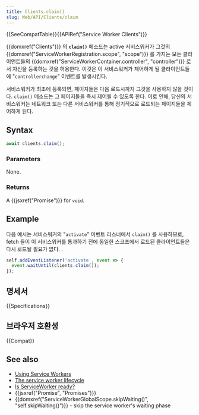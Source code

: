 ```yaml
---
title: Clients.claim()
slug: Web/API/Clients/claim
---
```

{{SeeCompatTable}}{{APIRef("Service Worker Clients")}}

{{domxref("Clients")}} 의 **`claim()`** 메소드는 active 서비스워커가 그것의 {{domxref("ServiceWorkerRegistration.scope", "scope")}} 를 가지는 모든 클라이언트들의 {{domxref("ServiceWorkerContainer.controller", "controller")}} 로서 자신을 등록하는 것을 허용한다. 이것은 이 서비스워커가 제어하게 될 클라이언트들에 "`controllerchange`" 이벤트를 발생시킨다.

서비스워커가 최초에 등록되면, 페이지들은 다음 로드시까지 그것을 사용하지 않을 것이다. `claim()` 메소드는 그 페이지들을 즉시 제어될 수 있도록 한다. 이로 인해, 당신의 서비스워커는 네트워크 또는 다른 서비스워커를 통해 정기적으로 로드되는 페이지들을 제어하게 된다.

## Syntax

```js
await clients.claim();
```

### Parameters

None.

### Returns

A {{jsxref("Promise")}} for `void`.

## Example

다음 예시는 서비스워커의 "`activate`" 이벤트 리스너에서 `claim()` 를 사용하므로, fetch 들이 이 서비스워커를 통과하기 전에 동일한 스코프에서 로드된 클라이언트들은 다시 로드될 필요가 없다. .

```js
self.addEventListener('activate', event => {
  event.waitUntil(clients.claim());
});
```

## 명세서

{{Specifications}}

## 브라우저 호환성

{{Compat}}

## See also

- [Using Service Workers](/ko/docs/Web/API/ServiceWorker_API/Using_Service_Workers)
- [The service worker lifecycle](https://developers.google.com/web/fundamentals/instant-and-offline/service-worker/lifecycle)
- [Is ServiceWorker ready?](https://jakearchibald.github.io/isserviceworkerready/)
- {{jsxref("Promise", "Promises")}}
- {{domxref("ServiceWorkerGlobalScope.skipWaiting()", "self.skipWaiting()")}} - skip the service worker's waiting phase
